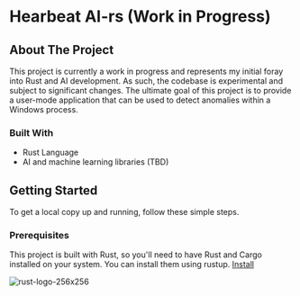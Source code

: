 # Hearbeat AI-rs (Work in Progress)

## About The Project

This project is currently a work in progress and represents my initial foray into Rust and AI development. As such, the codebase is experimental and subject to significant changes. The ultimate goal of this project is to provide a user-mode application that can be used to detect anomalies within a Windows process.

### Built With

* Rust Language
* AI and machine learning libraries (TBD)

## Getting Started

To get a local copy up and running, follow these simple steps.

### Prerequisites

This project is built with Rust, so you'll need to have Rust and Cargo installed on your system. You can install them using rustup. [Install](https://doc.rust-lang.org/book/ch01-01-installation.html)

![rust-logo-256x256](https://github.com/WHots/Heartbeat-AI-rs/assets/56490828/eb8f5f8a-b86b-4c15-aab0-3f64dcd412b9)
